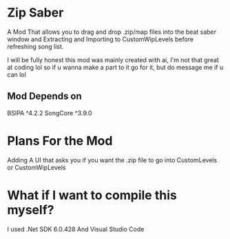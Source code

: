 # Zip Saber

A Mod That allows you to drag and drop .zip/map files into the beat saber window and Extracting and Importing to CustomWipLevels before refreshing song list.


I will be fully honest this mod was mainly created with ai, I'm not that great at coding lol so if u wanna make a part to it go for it, but do message me if u can lol

## Mod Depends on
BSIPA ^4.2.2
SongCore ^3.9.0

# Plans For the Mod
Adding A UI that asks you if you want the .zip file to go into CustomLevels or CustomWipLevels

# What if I want to compile this myself?
I used .Net SDK 6.0.428
And Visual Studio Code
